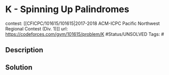 # K - Spinning Up Palindromes

contest: [[CFICPC/101615/101615|2017-2018 ACM-ICPC Pacific Northwest Regional Contest (Div. 1)]]
url: https://codeforces.com/gym/101615/problem/K
#Status/UNSOLVED
Tags: #

## Description

## Solution

